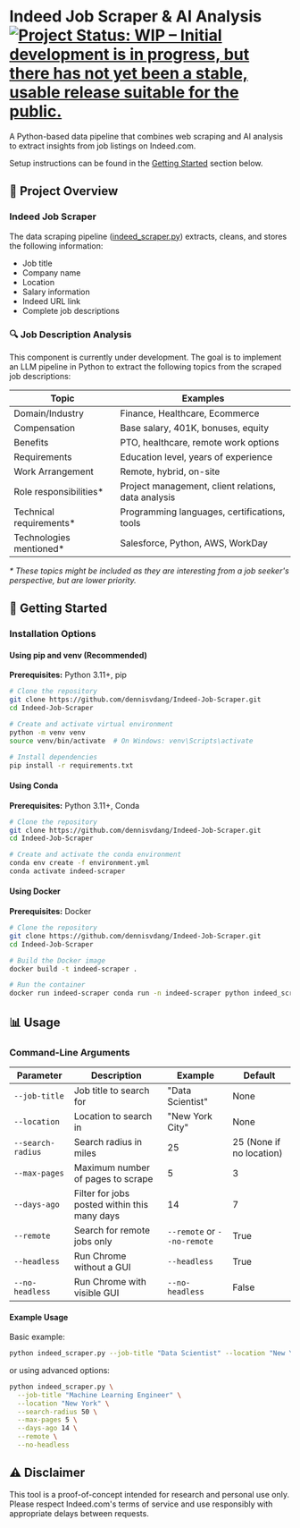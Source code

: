 # Indeed Job Scraper & AI Analysis [![Project Status: WIP – Initial development is in progress, but there has not yet been a stable, usable release suitable for the public.](https://www.repostatus.org/badges/latest/wip.svg)](https://www.repostatus.org/#wip)

A Python-based data pipeline that combines web scraping and AI analysis to extract insights from job listings on Indeed.com.

Setup instructions can be found in the [Getting Started](#-getting-started) section below.

## 🚀 Project Overview

### Indeed Job Scraper

The data scraping pipeline ([indeed_scraper.py](./indeed_scraper.py)) extracts, cleans, and stores the following information:

- Job title
- Company name
- Location
- Salary information
- Indeed URL link
- Complete job descriptions

### 🔍 Job Description Analysis

This component is currently under development. The goal is to implement an LLM pipeline in Python to extract the following topics from the scraped job descriptions:

| Topic | Examples |
|----------|----------|
| Domain/Industry | Finance, Healthcare, Ecommerce |
| Compensation | Base salary, 401K, bonuses, equity |
| Benefits | PTO, healthcare, remote work options |
| Requirements | Education level, years of experience |
| Work Arrangement | Remote, hybrid, on-site |
| Role responsibilities* | Project management, client relations, data analysis |
| Technical requirements* | Programming languages, certifications, tools |
| Technologies mentioned* | Salesforce, Python, AWS, WorkDay |

*\* These topics might be included as they are interesting from a job seeker's perspective, but are lower priority.*

## 🏁 Getting Started

### Installation Options

#### Using pip and venv (Recommended)

**Prerequisites:** Python 3.11+, pip

```bash
# Clone the repository
git clone https://github.com/dennisvdang/Indeed-Job-Scraper.git
cd Indeed-Job-Scraper

# Create and activate virtual environment
python -m venv venv
source venv/bin/activate  # On Windows: venv\Scripts\activate

# Install dependencies
pip install -r requirements.txt
```

#### Using Conda

**Prerequisites:** Python 3.11+, Conda

```bash
# Clone the repository
git clone https://github.com/dennisvdang/Indeed-Job-Scraper.git
cd Indeed-Job-Scraper

# Create and activate the conda environment
conda env create -f environment.yml
conda activate indeed-scraper
```

#### Using Docker

**Prerequisites:** Docker

```bash
# Clone the repository
git clone https://github.com/dennisvdang/Indeed-Job-Scraper.git
cd Indeed-Job-Scraper

# Build the Docker image
docker build -t indeed-scraper .

# Run the container
docker run indeed-scraper conda run -n indeed-scraper python indeed_scraper.py --job-title "Data Scientist" --location "New York City" --max-pages 3
```

## 📊 Usage

### Command-Line Arguments

| Parameter | Description | Example | Default |
|-----------|-------------|---------|---------|
| `--job-title` | Job title to search for | "Data Scientist" | None |
| `--location` | Location to search in | "New York City" | None |
| `--search-radius` | Search radius in miles | 25 | 25 (None if no location) |
| `--max-pages` | Maximum number of pages to scrape | 5 | 3 |
| `--days-ago` | Filter for jobs posted within this many days | 14 | 7 |
| `--remote` | Search for remote jobs only | `--remote` or `--no-remote` | True |
| `--headless` | Run Chrome without a GUI | `--headless` | True |
| `--no-headless` | Run Chrome with visible GUI | `--no-headless` | False |

#### Example Usage

Basic example:

```bash
python indeed_scraper.py --job-title "Data Scientist" --location "New York City" --max-pages 3
```

or using advanced options:

```bash
python indeed_scraper.py \
  --job-title "Machine Learning Engineer" \
  --location "New York" \
  --search-radius 50 \
  --max-pages 5 \
  --days-ago 14 \
  --remote \
  --no-headless
```

## ⚠️ Disclaimer

This tool is a proof-of-concept intended for research and personal use only. Please respect Indeed.com's terms of service and use responsibly with appropriate delays between requests.